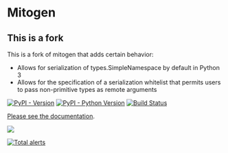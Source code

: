 # Mitogen

## This is a fork

This is a fork of mitogen that adds certain behavior:

- Allows for serialization of types.SimpleNamespace by default in Python 3
- Allows for the specification of a serialization whitelist that permits users to pass
  non-primitive types as remote arguments

[![PyPI - Version](https://img.shields.io/pypi/v/mitogen)](https://pypi.org/project/mitogen/)
[![PyPI - Python Version](https://img.shields.io/pypi/pyversions/mitogen)](https://pypi.org/project/mitogen/)
[![Build Status](https://img.shields.io/github/actions/workflow/status/mitogen-hq/mitogen/tests.yml?branch=master)](https://github.com/mitogen-hq/mitogen/actions?query=branch%3Amaster)

<a href="https://mitogen.networkgenomics.com/">Please see the documentation</a>.

![](https://i.imgur.com/eBM6LhJ.gif)

[![Total alerts](https://img.shields.io/lgtm/alerts/g/mitogen-hq/mitogen.svg?logo=lgtm&logoWidth=18)](https://lgtm.com/projects/g/mitogen-hq/mitogen/alerts/)
